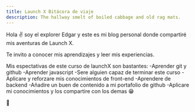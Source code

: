 ```yaml
---
title: Launch X Bitácora de viaje
description: The hallway smelt of boiled cabbage and old rag mats.
---
```


Hola ✌️  soy el explorer Edgar y este es mi blog personal donde compartiré mis aventuras de Launch X.

Te invito a conocer mis aprendizajes y leer mis experiencias.

Mis espectativas de este curso de launchX son bastantes:
-Aprender git y github
-Aprender javascript
-Sere alguien capaz de terminar este curso
-Aplicare y reforzare mis conocimientos de front-end
-Aprendere de backend
-Añadire un buen de contenido a mi portafolio de github
-Aplicare mi conocimientos y los compartire con los demas 😁

🚀
